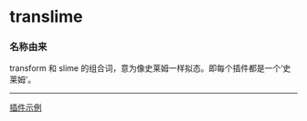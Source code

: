 # translime

### 名称由来

transform 和 slime 的组合词，意为像史莱姆一样拟态。即每个插件都是一个‘史莱姆’。

---

[插件示例](./example/translime-plugin-example/readme.md)

